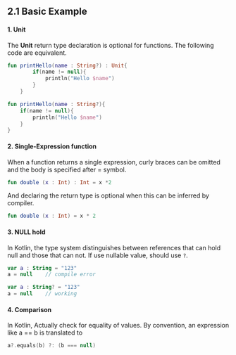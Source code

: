 ## 2.1 Basic Example

#### 1. Unit
The __Unit__ return type declaration is optional for functions. The following code are equivalent.

~~~Kotlin
fun printHello(name : String?) : Unit{
        if(name != null){
            println("Hello $name")
        }
    }
~~~
~~~Kotlin
fun printHello(name : String?){
    if(name != null){
        println("Hello $name")
    }
}
~~~

#### 2. Single-Expression function
When a function returns a single expression, curly braces can be omitted and the body is specified after = symbol.

~~~Kotlin
fun double (x : Int) : Int = x *2
~~~

And declaring the return type is optional when this can be inferred by compiler.

~~~Kotlin
fun double (x : Int) = x * 2
~~~

#### 3. NULL hold
In Kotlin, the type system distinguishes between references that can hold null and those that can not.
If use nullable value, should use `?`.
~~~Kotlin
var a : String = "123"
a = null    // compile error
~~~

~~~Kotlin
var a : String? = "123"
a = null    // working
~~~

#### 4. Comparison
In Kotlin, Actually check for equality of values.  By convention, an expression like a == b is translated to

~~~Kotlin
a?.equals(b) ?: (b === null)
~~~